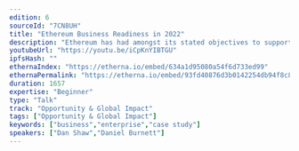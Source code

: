 ```yaml
---
edition: 6
sourceId: "7CN8UH"
title: "Ethereum Business Readiness in 2022"
description: "Ethereum has had amongst its stated objectives to support enterprise adoption from its inception. Over the years, there have been a number of challenges to this becoming a reality. Now the necessary components are all there to fully support a number of compelling use cases, most of which use Ethereum Mainnet as the final settlement layer. Drawing from research across 120 companies, learn how companies are succeeding today and what infrastructure they are using to get to production."
youtubeUrl: "https://youtu.be/iCpKnYIBTGU"
ipfsHash: ""
ethernaIndex: "https://etherna.io/embed/634a1d95080a54f6d733ed99"
ethernaPermalink: "https://etherna.io/embed/93fd40876d3b0142254db94f8c884a8ceea03fc6287453ddb2b3581cbf588776"
duration: 1657
expertise: "Beginner"
type: "Talk"
track: "Opportunity & Global Impact"
tags: ["Opportunity & Global Impact"]
keywords: ["business","enterprise","case study"]
speakers: ["Dan Shaw","Daniel Burnett"]
---
```

